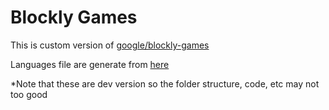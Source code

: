 # Blockly Games
This is custom version of [google/blockly-games](https://github.com/google/blockly-games)

Languages file are generate from [here](https://github.com/hoangvietfreelancer/blockly-games-languages)

*Note that these are dev version so the folder structure, code, etc may not too good
